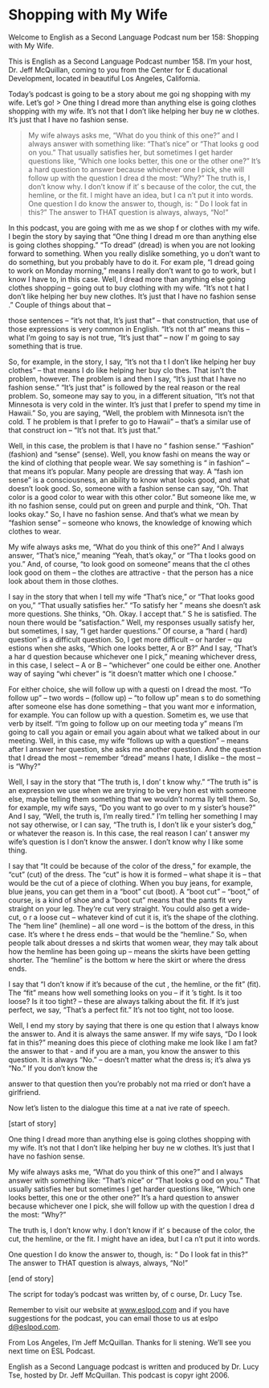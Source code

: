 # Shopping with My Wife

Welcome to English as a Second Language Podcast num ber 158: Shopping with My Wife. 

This is English as a Second Language Podcast number  158. I’m your host, Dr. Jeff McQuillan, coming to you from the Center for E ducational Development, located in beautiful Los Angeles, California. 

Today’s podcast is going to be a story about me goi ng shopping with my wife. Let’s go! > One thing I dread more than anything else is going clothes shopping with my wife. It’s not that I don’t like helping her buy ne w clothes. It’s just that I have no fashion sense.  
> My wife always asks me, “What do you think of this one?” and I always answer with something like: “That’s nice” or “That looks g ood on you.” That usually satisfies her, but sometimes I get harder questions  like, “Which one looks better, this one or the other one?” It’s a hard question to  answer because whichever one I pick, she will follow up with the question I drea d the most: “Why?” 
> The truth is, I don’t know why. I don’t know if it’ s because of the color, the cut, the hemline, or the fit. I might have an idea, but I ca n’t put it into words.  
> One question I do know the answer to, though, is: “ Do I look fat in this?” The answer to THAT question is always, always, “No!”

In this podcast, you are going with me as we shop f or clothes with my wife. I begin the story by saying that “One thing I dread m ore than anything else is going clothes shopping.” “To dread” (dread) is when  you are not looking forward to something. When you really dislike something, yo u don’t want to do something, but you probably have to do it. For exam ple, “I dread going to work on Monday morning,” means I really don’t want to go  to work, but I know I have to, in this case. Well, I dread more than anything else going clothes shopping – going out to buy clothing with my wife. “It’s not t hat I don’t like helping her buy new clothes. It’s just that I have no fashion sense .” Couple of things about that –  

those sentences – “it’s not that, It’s just that” –  that construction, that use of those expressions is very common in English. “It’s not th at” means this – what I’m going to say is not true, “It’s just that” – now I’ m going to say something that is true.  

So, for example, in the story, I say, “It’s not tha t I don’t like helping her buy clothes” – that means I do like helping her buy clo thes. That isn’t the problem, however. The problem is and then I say, “It’s just that I have no fashion sense.” “It’s just that” is followed by the real reason or the real problem. So, someone may say to you, in a different situation, “It’s not  that Minnesota is very cold in the winter. It’s just that I prefer to spend my time in  Hawaii.” So, you are saying, “Well, the problem with Minnesota isn’t the cold. T he problem is that I prefer to go to Hawaii” – that’s a similar use of that construct ion – “It’s not that. It’s just that.”  

Well, in this case, the problem is that I have no “ fashion sense.” “Fashion” (fashion) and “sense” (sense). Well, you know fashi on means the way or the kind of clothing that people wear. We say something is “ in fashion” – that means it’s popular. Many people are dressing that way. A “fash ion sense” is a consciousness, an ability to know what looks good, and what doesn’t look good. So, someone with a fashion sense can say, “Oh. That  color is a good color to wear with this other color.” But someone like me, w ith no fashion sense, could put on green and purple and think, “Oh. That looks okay.” So, I have no fashion sense. And that’s what we mean by “fashion sense” –  someone who knows, the knowledge of knowing which clothes to wear.  

My wife always asks me, “What do you think of this one?” And I always answer, “That’s nice,” meaning “Yeah, that’s okay,” or “Tha t looks good on you.” And, of course, “to look good on someone” means that the cl othes look good on them – the clothes are attractive - that the person has a nice look about them in those clothes.  

I say in the story that when I tell my wife “That’s  nice,” or “That looks good on you,” “That usually satisfies her.” “To satisfy her ” means she doesn’t ask more questions. She thinks, “Oh. Okay. I accept that.” S he is satisfied. The noun there would be “satisfaction.” Well, my responses usually  satisfy her, but sometimes, I say, “I get harder questions.” Of course, a “hard ( hard) question” is a difficult question. So, I get more difficult – or harder – qu estions when she asks, “Which one looks better, A or B?” And I say, “That’s a har d question because whichever one I pick,” meaning whichever dress, in this case,  I select – A or B – “whichever” one could be either one. Another way of saying “whi chever” is “it doesn’t matter which one I choose.”  

For either choice, she will follow up with a questi on I dread the most. “To follow up” – two words – (follow up) – “to follow up” mean s to do something after someone else has done something – that you want mor e information, for example. You can follow up with a question. Sometim es, we use that verb by itself. “I’m going to follow up on our meeting toda y” means I’m going to call you again or email you again about what we talked about  in our meeting. Well, in this case, my wife “follows up with a question” – means after I answer her question, she asks me another question. And the question that  I dread the most – remember “dread” means I hate, I dislike – the most  – is “Why?”  

Well, I say in the story that “The truth is, I don’ t know why.” “The truth is” is an expression we use when we are trying to be very hon est with someone else, maybe telling them something that we wouldn’t norma lly tell them. So, for example, my wife says, “Do you want to go over to m y sister’s house?” And I say, “Well, the truth is, I’m really tired.” I’m telling  her something I may not say otherwise, or I can say, “The truth is, I don’t lik e your sister’s dog,” or whatever the reason is. In this case, the real reason I can’ t answer my wife’s question is I don’t know the answer. I don’t know why I like some thing.  

I say that “It could be because of the color of the  dress,” for example, the “cut” (cut) of the dress. The “cut” is how it is formed –  what shape it is – that would be the cut of a piece of clothing. When you buy jeans,  for example, blue jeans, you can get them in a “boot” cut (boot). A “boot cut” –  “boot,” of course, is a kind of shoe and a “boot cut” means that the pants fit very  straight on your leg. They’re cut very straight. You could also get a wide-cut, o r a loose cut – whatever kind of cut it is, it’s the shape of the clothing. The “hem line” (hemline) – all one word – is the bottom of the dress, in this case. It’s where t he dress ends – that would be the “hemline.” So, when people talk about dresses a nd skirts that women wear, they may talk about how the hemline has been going up – means the skirts have been getting shorter. The “hemline” is the bottom w here the skirt or where the dress ends.  

I say that “I don’t know if it’s because of the cut , the hemline, or the fit” (fit). The “fit” means how well something looks on you – if it ’s tight. Is it too loose? Is it too tight? – these are always talking about the fit. If  it’s just perfect, we say, “That’s a perfect fit.” It’s not too tight, not too loose.  

Well, I end my story by saying that there is one qu estion that I always know the answer to. And it is always the same answer. If my wife says, “Do I look fat in this?” meaning does this piece of clothing make me look like I am fat? the answer to that - and if you are a man, you know the answer  to this question. It is always “No.” – doesn’t matter what the dress is; it’s alwa ys “No.” If you don’t know the  

answer to that question then you’re probably not ma rried or don’t have a girlfriend.  

Now let’s listen to the dialogue this time at a nat ive rate of speech. 

[start of story] 

One thing I dread more than anything else is going clothes shopping with my wife. It’s not that I don’t like helping her buy ne w clothes. It’s just that I have no fashion sense.  

My wife always asks me, “What do you think of this one?” and I always answer with something like: “That’s nice” or “That looks g ood on you.” That usually satisfies her but sometimes I get harder questions like, “Which one looks better, this one or the other one?” It’s a hard question to  answer because whichever one I pick, she will follow up with the question I drea d the most: “Why?” 

The truth is, I don’t know why. I don’t know if it’ s because of the color, the cut, the hemline, or the fit. I might have an idea, but I ca n’t put it into words.  

One question I do know the answer to, though, is: “ Do I look fat in this?” The answer to THAT question is always, always, “No!” 

[end of story] 

The script for today’s podcast was written by, of c ourse, Dr. Lucy Tse. 

Remember to visit our website at www.eslpod.com and  if you have suggestions for the podcast, you can email those to us at eslpo d@eslpod.com.  

From Los Angeles, I’m Jeff McQuillan. Thanks for li stening. We’ll see you next time on ESL Podcast. 

English as a Second Language podcast is written and  produced by Dr. Lucy Tse, hosted by Dr. Jeff McQuillan. This podcast is copyr ight 2006.

